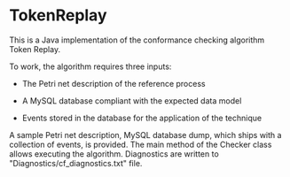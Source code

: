 # TokenReplay
This is a Java implementation of the conformance checking algorithm Token Replay.

To work, the algorithm requires three inputs:

- The Petri net description of the reference process

- A MySQL database compliant with the expected data model

- Events stored in the database for the application of the technique

A sample Petri net description, MySQL database dump, which ships with a collection of events, is provided.
The main method of the Checker class allows executing the algorithm. Diagnostics are written to "Diagnostics/cf_diagnostics.txt" file.
